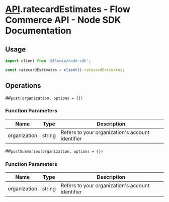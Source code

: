 # [API](README.md).ratecardEstimates - Flow Commerce API - Node SDK Documentation



## Usage

```JavaScript
import client from '@flowio/node-sdk';

const ratecardEstimates = client().ratecardEstimates;
```

## Operations

##`post(organization, options = {})`

### Function Parameters

| Name  | Type | Description |
| ---- | ---- | ---- |
| organization | string | Refers to your organization&#x27;s account identifier |


##`postSummaries(organization, options = {})`

### Function Parameters

| Name  | Type | Description |
| ---- | ---- | ---- |
| organization | string | Refers to your organization&#x27;s account identifier |


